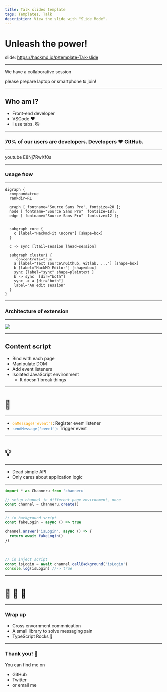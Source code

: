 ```yaml
---
title: Talk slides template
tags: Templates, Talk
description: View the slide with "Slide Mode".
---
```


# Unleash the power!

<!-- Put the link to this slide here so people can follow -->
slide: https://hackmd.io/p/template-Talk-slide

---

We have a collaborative session

please prepare laptop or smartphone to join!

---

## Who am I?

- Front-end developer
- VSCode :heart:
- I use tabs. :cat:

---

### 70% of our users are developers. Developers :heart: GitHub.

---

youtube E8Nj7RwXf0s

---

### Usage flow

---


```graphviz
digraph {
  compound=true
  rankdir=RL

  graph [ fontname="Source Sans Pro", fontsize=20 ];
  node [ fontname="Source Sans Pro", fontsize=18];
  edge [ fontname="Source Sans Pro", fontsize=12 ];


  subgraph core {
    c [label="Hackmd-it \ncore"] [shape=box]
  }

  c -> sync [ltail=session lhead=session]

  subgraph cluster1 {
     concentrate=true
    a [label="Text source\nGithub, Gitlab, ..."] [shape=box]
    b [label="HackMD Editor"] [shape=box]
    sync [label="sync" shape=plaintext ]
    b -> sync  [dir="both"]
    sync -> a [dir="both"]
    label="An edit session"
  }
}
```

---

### Architecture of extension

---

![](https://i.imgur.com/ij69tPh.png)

---

## Content script

- Bind with each page
- Manipulate DOM
- Add event listeners
- Isolated JavaScript environment
  - It doesn't break things

---

# :fork_and_knife:

---

<style>
code.blue {
  color: #337AB7 !important;
}
code.orange {
  color: #F7A004 !important;
}
</style>

- <code class="orange">onMessage('event')</code>: Register event listener
- <code class="blue">sendMessage('event')</code>: Trigger event

---

# :bulb:

---

- Dead simple API
- Only cares about application logic

---

```typescript
import * as Channeru from 'channeru'

// setup channel in different page environment, once
const channel = Channeru.create()
```

---

```typescript
// in background script
const fakeLogin = async () => true

channel.answer('isLogin', async () => {
  return await fakeLogin()
})
```

<br>

```typescript
// in inject script
const isLogin = await channel.callBackground('isLogin')
console.log(isLogin) //-> true
```

---

# :100: :muscle: :tada:

---

### Wrap up

- Cross envornment commnication
- A small library to solve messaging pain
- TypeScript Rocks :tada:

---

### Thank you! :sheep:

You can find me on

- GitHub
- Twitter
- or email me
